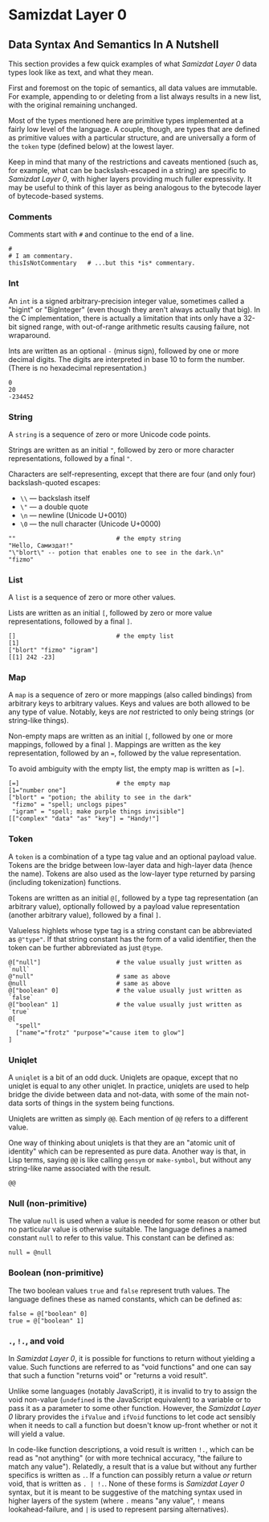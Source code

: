 Samizdat Layer 0
================

Data Syntax And Semantics In A Nutshell
---------------------------------------

This section provides a few quick examples of what *Samizdat
Layer 0* data types look like as text, and what they mean.

First and foremost on the topic of semantics, all data values are
immutable. For example, appending to or deleting from a list always
results in a new list, with the original remaining unchanged.

Most of the types mentioned here are primitive types implemented
at a fairly low level of the language. A couple, though, are
types that are defined as primitive values with a particular
structure, and are universally a form of the `token` type
(defined below) at the lowest layer.

Keep in mind that many of the restrictions and caveats mentioned
(such as, for example, what can be backslash-escaped in a string)
are specific to *Samizdat Layer 0*, with higher layers providing
much fuller expressivity. It may be useful to think of this layer
as being analogous to the bytecode layer of bytecode-based systems.


### Comments

Comments start with `#` and continue to the end of a line.

```
#
# I am commentary.
thisIsNotCommentary   # ...but this *is* commentary.
```


### Int

An `int` is a signed arbitrary-precision integer value, sometimes
called a "bigint" or "BigInteger" (even though they aren't always actually
that big). In the C implementation, there is actually a limitation that
ints only have a 32-bit signed range, with out-of-range arithmetic
results causing failure, not wraparound.

Ints are written as an optional `-` (minus sign), followed by one or
more decimal digits. The digits are interpreted in base 10 to form the
number. (There is no hexadecimal representation.)

```
0
20
-234452
```


### String

A `string` is a sequence of zero or more Unicode code points.

Strings are written as an initial `"`, followed by zero or
more character representations, followed by a final `"`.

Characters are self-representing, except that there are four
(and only four) backslash-quoted escapes:

* `\\` &mdash; backslash itself
* `\"` &mdash; a double quote
* `\n` &mdash; newline (Unicode U+0010)
* `\0` &mdash; the null character (Unicode U+0000)

```
""                            # the empty string
"Hello, Самиздат!"
"\"blort\" -- potion that enables one to see in the dark.\n"
"fizmo"
```


### List

A `list` is a sequence of zero or more other values.

Lists are written as an initial `[`, followed by zero or
more value representations, followed by a final `]`.

```
[]                            # the empty list
[1]
["blort" "fizmo" "igram"]
[[1] 242 -23]
```


### Map

A `map` is a sequence of zero or more mappings (also called bindings)
from arbitrary keys to arbitrary values. Keys and values are both
allowed to be any type of value. Notably, keys are *not* restricted to
only being strings (or string-like things).

Non-empty maps are written as an initial `[`, followed by one or
more mappings, followed by a final `]`. Mappings are written as
the key representation, followed by an `=`, followed by the value
representation.

To avoid ambiguity with the empty list, the empty map is
written as `[=]`.

```
[=]                           # the empty map
[1="number one"]
["blort" = "potion; the ability to see in the dark"
 "fizmo" = "spell; unclogs pipes"
 "igram" = "spell; make purple things invisible"]
[["complex" "data" "as" "key"] = "Handy!"]
```


### Token

A `token` is a combination of a type tag value and an optional
payload value. Tokens are the bridge between low-layer data and
high-layer data (hence the name). Tokens are also used as the
low-layer type returned by parsing (including tokenization) functions.

Tokens are written as an initial `@[`, followed by a type tag
representation (an arbitrary value), optionally followed by a payload
value representation (another arbitrary value), followed by a final
`]`.

Valueless highlets whose type tag is a string constant can be abbreviated
as `@"type"`. If that string constant has the form of a valid
identifier, then the token can be further abbreviated as just `@type`.

```
@["null"]                     # the value usually just written as `null`
@"null"                       # same as above
@null                         # same as above
@["boolean" 0]                # the value usually just written as `false`
@["boolean" 1]                # the value usually just written as `true`
@[
  "spell"
  ["name"="frotz" "purpose"="cause item to glow"]
]
```


### Uniqlet

A `uniqlet` is a bit of an odd duck. Uniqlets are opaque, except that
no uniqlet is equal to any other uniqlet. In practice, uniqlets are
used to help bridge the divide between data and not-data, with some of
the main not-data sorts of things in the system being functions.

Uniqlets are written as simply `@@`. Each mention of `@@` refers
to a different value.

One way of thinking about uniqlets is that they are an "atomic
unit of identity" which can be represented as pure data. Another
way is that, in Lisp terms, saying `@@` is like calling `gensym`
or `make-symbol`, but without any string-like name associated with
the result.

```
@@
```

### Null (non-primitive)

The value `null` is used when a value is needed for some reason or other
but no particular value is otherwise suitable. The language defines
a named constant `null` to refer to this value. This constant can be
defined as:

```
null = @null
```


### Boolean (non-primitive)

The two boolean values `true` and `false` represent truth values.
The language defines these as named constants, which can be defined as:

```
false = @["boolean" 0]
true = @["boolean" 1]
```


### `.`, `!.`, and void

In *Samizdat Layer 0*, it is possible for functions to return without
yielding a value. Such functions are referred to as "void functions"
and one can say that such a function "returns void" or "returns a void
result".

Unlike some languages (notably JavaScript), it is invalid to try to
assign the void non-value (`undefined` is the JavaScript equivalent)
to a variable or to pass it as a parameter to some other
function. However, the *Samizdat Layer 0* library provides the
`ifValue` and `ifVoid` functions to let code act sensibly when it needs
to call a function but doesn't know up-front whether or not it will yield
a value.

In code-like function descriptions, a void result is written `!.`,
which can be read as "not anything" (or with more technical accuracy,
"the failure to match any value"). Relatedly, a result that is a value
but without any further specifics is written as `.`. If a function can
possibly return a value *or* return void, that is written as `. |
!.`. None of these forms is *Samizdat Layer 0* syntax, but it is meant
to be suggestive of the matching syntax used in higher layers of the
system (where `.` means "any value", `!` means lookahead-failure, and
`|` is used to represent parsing alternatives).
